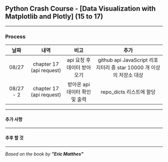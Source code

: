 ## Python Crash Course - \[Data Visualization with Matplotlib and Plotly] (15 to 17)

---

### Process

|    날짜     |            내역            |         비고          |                          추가                           |
|:---------:|:------------------------:|:-------------------:|:-----------------------------------------------------:|
|   08/27   | chapter 17 (api request) |  api 요청 후 데이터 받아오기  | github api JavaScript 리포지터리 중 star 10000 개 이상의 저장소 대상 |
| 08/27 - 2 | chapter 17 (api request) | 받아온 api 데이터 확인 및 출력 |                  repo_dicts 리스트에 할당                   |

---

#### 추가 사항

---

#### 추후 할 것


---

*Based on the book by **"Eric Matthes"***